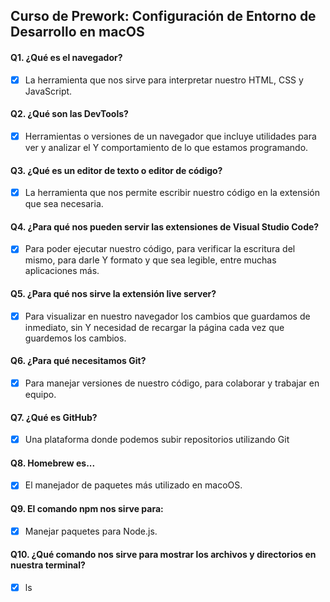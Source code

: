 ## Curso de Prework: Configuración de Entorno de Desarrollo en macOS

#### Q1. ¿Qué es el navegador?

- [x] La herramienta que nos sirve para interpretar nuestro HTML, CSS y JavaScript.

#### Q2. ¿Qué son las DevTools?

- [x] Herramientas o versiones de un navegador que incluye utilidades para ver y analizar el Y comportamiento de lo que estamos programando.

#### Q3. ¿Qué es un editor de texto o editor de código?

- [x] La herramienta que nos permite escribir nuestro código en la extensión que sea necesaria.

#### Q4. ¿Para qué nos pueden servir las extensiones de Visual Studio Code?

- [x] Para poder ejecutar nuestro código, para verificar la escritura del mismo, para darle Y formato y que sea legible, entre muchas aplicaciones más.

#### Q5. ¿Para qué nos sirve la extensión live server?

- [x] Para visualizar en nuestro navegador los cambios que guardamos de inmediato, sin Y necesidad de recargar la página cada vez que guardemos los cambios.

#### Q6. ¿Para qué necesitamos Git?

- [x] Para manejar versiones de nuestro código, para colaborar y trabajar en equipo.

#### Q7. ¿Qué es GitHub?

- [x] Una plataforma donde podemos subir repositorios utilizando Git

#### Q8. Homebrew es...

- [x] El manejador de paquetes más utilizado en macoOS.

#### Q9. El comando npm nos sirve para:

- [x] Manejar paquetes para Node.js.

#### Q10. ¿Qué comando nos sirve para mostrar los archivos y directorios en nuestra terminal?

- [x] ls
